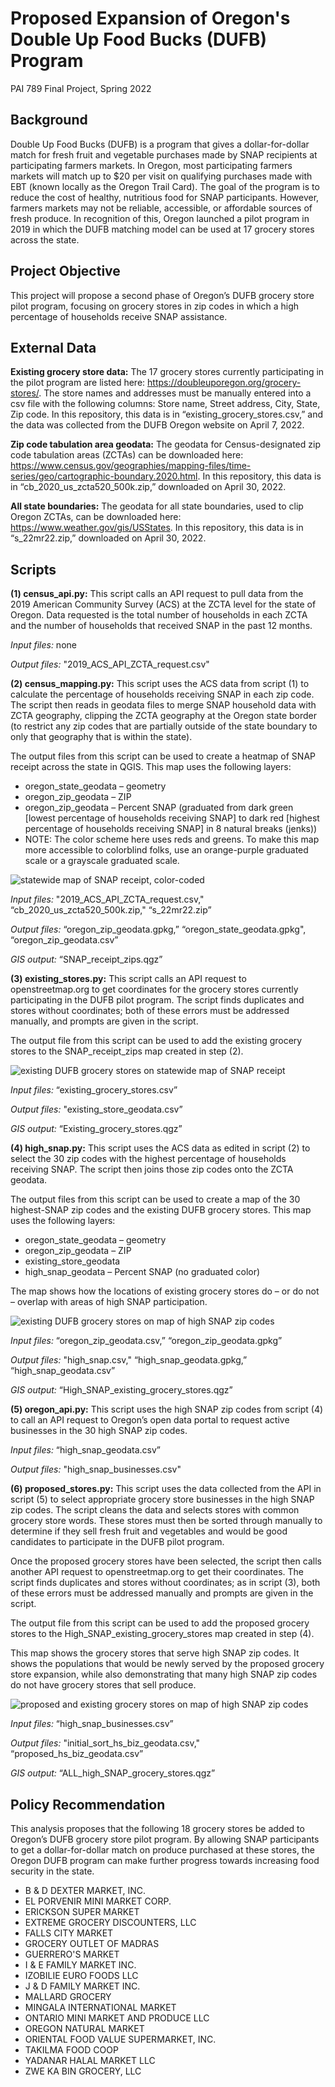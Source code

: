 # Proposed Expansion of Oregon's Double Up Food Bucks (DUFB) Program
PAI 789 Final Project, Spring 2022

## Background

Double Up Food Bucks (DUFB) is a program that gives a dollar-for-dollar match for fresh fruit and vegetable purchases made by SNAP recipients at participating farmers markets. In Oregon, most participating farmers markets will match up to $20 per visit on qualifying purchases made with EBT (known locally as the Oregon Trail Card). The goal of the program is to reduce the cost of healthy, nutritious food for SNAP participants. However, farmers markets may not be reliable, accessible, or affordable sources of fresh produce. In recognition of this, Oregon launched a pilot program in 2019 in which the DUFB matching model can be used at 17 grocery stores across the state.

## Project Objective

This project will propose a second phase of Oregon’s DUFB grocery store pilot program, focusing on grocery stores in zip codes in which a high percentage of households receive SNAP assistance.

## External Data

**Existing grocery store data:** The 17 grocery stores currently participating in the pilot program are listed here: https://doubleuporegon.org/grocery-stores/. The store names and addresses must be manually entered into a csv file with the following columns: Store name, Street address, City, State, Zip code. In this repository, this data is in “existing_grocery_stores.csv,” and the data was collected from the DUFB Oregon website on April 7, 2022.

**Zip code tabulation area geodata:** The geodata for Census-designated zip code tabulation areas (ZCTAs) can be downloaded here: https://www.census.gov/geographies/mapping-files/time-series/geo/cartographic-boundary.2020.html. In this repository, this data is in “cb_2020_us_zcta520_500k.zip,” downloaded on April 30, 2022.

**All state boundaries:** The geodata for all state boundaries, used to clip Oregon ZCTAs, can be downloaded here: https://www.weather.gov/gis/USStates. In this repository, this data is in “s_22mr22.zip,” downloaded on April 30, 2022.

## Scripts

**(1) census_api.py:** This script calls an API request to pull data from the 2019 American Community Survey (ACS) at the ZCTA level for the state of Oregon. Data requested is the total number of households in each ZCTA and the number of households that received SNAP in the past 12 months.

*Input files:* none

*Output files:* "2019_ACS_API_ZCTA_request.csv"

**(2) census_mapping.py:** This script uses the ACS data from script (1) to calculate the percentage of households receiving SNAP in each zip code. The script then reads in geodata files to merge SNAP household data with ZCTA geography, clipping the ZCTA geography at the Oregon state border (to restrict any zip codes that are partially outside of the state boundary to only that geography that is within the state).

The output files from this script can be used to create a heatmap of SNAP receipt across the state in QGIS. This map uses the following layers:
-	oregon_state_geodata – geometry
-	oregon_zip_geodata – ZIP
-	oregon_zip_geodata – Percent SNAP (graduated from dark green [lowest percentage of households receiving SNAP] to dark red [highest percentage of households receiving SNAP] in 8 natural breaks (jenks))
-	NOTE: The color scheme here uses reds and greens. To make this map more accessible to colorblind folks, use an orange-purple graduated scale or a grayscale graduated scale.

![statewide map of SNAP receipt, color-coded](SNAP_receipt_zips.png "statewide map of SNAP receipt")

*Input files:* "2019_ACS_API_ZCTA_request.csv," “cb_2020_us_zcta520_500k.zip," “s_22mr22.zip”

*Output files:* “oregon_zip_geodata.gpkg,” “oregon_state_geodata.gpkg", “oregon_zip_geodata.csv”

*GIS output:* “SNAP_receipt_zips.qgz”

**(3) existing_stores.py:** This script calls an API request to openstreetmap.org to get coordinates for the grocery stores currently participating in the DUFB pilot program. The script finds duplicates and stores without coordinates; both of these errors must be addressed manually, and prompts are given in the script.

The output file from this script can be used to add the existing grocery stores to the SNAP_receipt_zips map created in step (2).

![existing DUFB grocery stores on statewide map of SNAP receipt](Existing_grocery_stores.png "existing DUFB grocery stores")

*Input files:* “existing_grocery_stores.csv”

*Output files:* "existing_store_geodata.csv”

*GIS output:* “Existing_grocery_stores.qgz”

**(4) high_snap.py:** This script uses the ACS data as edited in script (2) to select the 30 zip codes with the highest percentage of households receiving SNAP. The script then joins those zip codes onto the ZCTA geodata.

The output files from this script can be used to create a map of the 30 highest-SNAP zip codes and the existing DUFB grocery stores. This map uses the following layers:
-	oregon_state_geodata – geometry
-	oregon_zip_geodata – ZIP
-	existing_store_geodata
-	high_snap_geodata – Percent SNAP (no graduated color)

The map shows how the locations of existing grocery stores do – or do not – overlap with areas of high SNAP participation.

![existing DUFB grocery stores on map of high SNAP zip codes](High_SNAP_existing_grocery_stores.png "high SNAP zips, existing stores")

*Input files:* “oregon_zip_geodata.csv,” “oregon_zip_geodata.gpkg”

*Output files:* "high_snap.csv," “high_snap_geodata.gpkg,” “high_snap_geodata.csv”

*GIS output:* “High_SNAP_existing_grocery_stores.qgz”

**(5) oregon_api.py:** This script uses the high SNAP zip codes from script (4) to call an API request to Oregon’s open data portal to request active businesses in the 30 high SNAP zip codes. 

*Input files:* “high_snap_geodata.csv”

*Output files:* "high_snap_businesses.csv"

**(6) proposed_stores.py:** This script uses the data collected from the API in script (5) to select appropriate grocery store businesses in the high SNAP zip codes. The script cleans the data and selects stores with common grocery store words. These stores must then be sorted through manually to determine if they sell fresh fruit and vegetables and would be good candidates to participate in the DUFB pilot program. 

Once the proposed grocery stores have been selected, the script then calls another API request to openstreetmap.org to get their coordinates. The script finds duplicates and stores without coordinates; as in script (3), both of these errors must be addressed manually and prompts are given in the script.

The output file from this script can be used to add the proposed grocery stores to the High_SNAP_existing_grocery_stores map created in step (4).

This map shows the grocery stores that serve high SNAP zip codes. It shows the populations that would be newly served by the proposed grocery store expansion, while also demonstrating that many high SNAP zip codes do not have grocery stores that sell produce.

![proposed and existing grocery stores on map of high SNAP zip codes](ALL_high_SNAP_grocery_stores.png "high SNAP zips, proposed and existing stores")

*Input files:* “high_snap_businesses.csv” 

*Output files:* "initial_sort_hs_biz_geodata.csv," “proposed_hs_biz_geodata.csv”

*GIS output:* “ALL_high_SNAP_grocery_stores.qgz”

## Policy Recommendation

This analysis proposes that the following 18 grocery stores be added to Oregon’s DUFB grocery store pilot program. By allowing SNAP participants to get a dollar-for-dollar match on produce purchased at these stores, the Oregon DUFB program can make further progress towards increasing food security in the state.

-	B & D DEXTER MARKET, INC.
-	EL PORVENIR MINI MARKET CORP.
-	ERICKSON SUPER MARKET
-	EXTREME GROCERY DISCOUNTERS, LLC
-	FALLS CITY MARKET
-	GROCERY OUTLET OF MADRAS
-	GUERRERO'S MARKET
-	I & E FAMILY MARKET INC.
-	IZOBILIE EURO FOODS LLC
-	J & D FAMILY MARKET INC.
-	MALLARD GROCERY
-	MINGALA INTERNATIONAL MARKET
-	ONTARIO MINI MARKET AND PRODUCE LLC
-	OREGON NATURAL MARKET
-	ORIENTAL FOOD VALUE SUPERMARKET, INC.
-	TAKILMA FOOD COOP
-	YADANAR HALAL MARKET LLC
-	ZWE KA BIN GROCERY, LLC 
